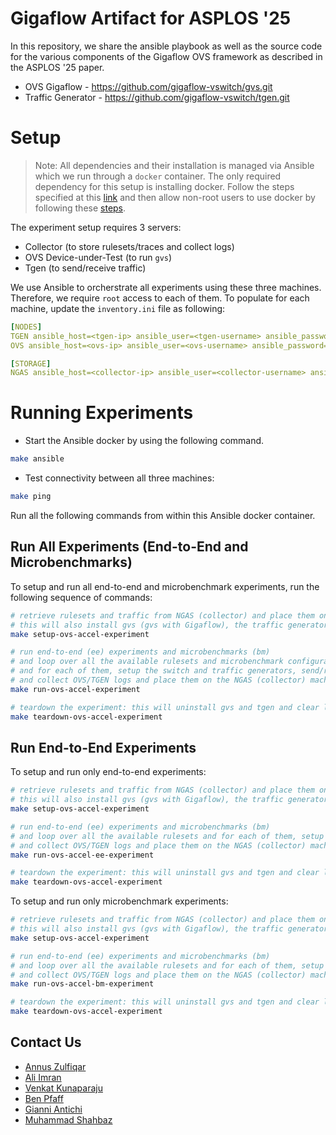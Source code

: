 # Gigaflow Artifact for ASPLOS '25

In this repository, we share the ansible playbook as well as the source code for the various components of the Gigaflow OVS framework as described in the ASPLOS '25 paper.

- OVS Gigaflow - https://github.com/gigaflow-vswitch/gvs.git
- Traffic Generator - https://github.com/gigaflow-vswitch/tgen.git

# Setup

> Note: All dependencies and their installation is managed via Ansible which we run through a `docker` container. The only required dependency for this setup is installing docker. Follow the steps specified at this [link](https://docs.docker.com/engine/install/ubuntu/#install-using-the-repository) and then allow non-root users to use docker by following these [steps](https://docs.docker.com/engine/install/linux-postinstall/).

The experiment setup requires 3 servers: 
- Collector (to store rulesets/traces and collect logs)
- OVS Device-under-Test (to run `gvs`)
- Tgen (to send/receive traffic)

We use Ansible to orcherstrate all experiments using these three machines. Therefore, we require `root` access to each of them. To populate for each machine, update the `inventory.ini` file as following:

```yml
[NODES]
TGEN ansible_host=<tgen-ip> ansible_user=<tgen-username> ansible_password=<tgen-password> ansible_sudo_pass=<tgen-root-password>
OVS ansible_host=<ovs-ip> ansible_user=<ovs-username> ansible_password=<ovs-password> ansible_sudo_pass=<ovs-root-password>

[STORAGE]
NGAS ansible_host=<collector-ip> ansible_user=<collector-username> ansible_password=<collector-password> ansible_sudo_pass=<collector-root-password> ansible_ssh_user=<collector-username> ansible_ssh_pass=<collector-root-password>
```

# Running Experiments

- Start the Ansible docker by using the following command.
```sh
make ansible
```

- Test connectivity between all three machines:
```sh
make ping
```

Run all the following commands from within this Ansible docker container.

## Run All Experiments (End-to-End and Microbenchmarks)

To setup and run all end-to-end and microbenchmark experiments, run the following sequence of commands:

```sh
# retrieve rulesets and traffic from NGAS (collector) and place them on OVS and TGEN
# this will also install gvs (gvs with Gigaflow), the traffic generator, and all their dependencies
make setup-ovs-accel-experiment

# run end-to-end (ee) experiments and microbenchmarks (bm)
# and loop over all the available rulesets and microbenchmark configurations
# and for each of them, setup the switch and traffic generators, send/receive the traffic
# and collect OVS/TGEN logs and place them on the NGAS (collector) machine
make run-ovs-accel-experiment

# teardown the experiment: this will uninstall gvs and tgen and clear logs from local machines; logs will remain saved on the NGAS (collector) machine
make teardown-ovs-accel-experiment
```

## Run End-to-End Experiments

To setup and run only end-to-end experiments:

```sh
# retrieve rulesets and traffic from NGAS (collector) and place them on OVS and TGEN
# this will also install gvs (gvs with Gigaflow), the traffic generator, and all their dependencies
make setup-ovs-accel-experiment

# run end-to-end (ee) experiments and microbenchmarks (bm)
# and loop over all the available rulesets and for each of them, setup the switch and traffic generators, send/receive the traffic
# and collect OVS/TGEN logs and place them on the NGAS (collector) machine
make run-ovs-accel-ee-experiment

# teardown the experiment: this will uninstall gvs and tgen and clear logs from local machines; logs will remain saved on the NGAS (collector) machine
make teardown-ovs-accel-experiment
```

To setup and run only microbenchmark experiments:

```sh
# retrieve rulesets and traffic from NGAS (collector) and place them on OVS and TGEN
# this will also install gvs (gvs with Gigaflow), the traffic generator, and all their dependencies
make setup-ovs-accel-experiment

# run end-to-end (ee) experiments and microbenchmarks (bm)
# and loop over all the available rulesets and for each of them, setup the switch and traffic generators, send/receive the traffic
# and collect OVS/TGEN logs and place them on the NGAS (collector) machine
make run-ovs-accel-bm-experiment

# teardown the experiment: this will uninstall gvs and tgen and clear logs from local machines; logs will remain saved on the NGAS (collector) machine
make teardown-ovs-accel-experiment
```

## Contact Us 
- [Annus Zulfiqar](https://annuszulfiqar2021.github.io/)
- [Ali Imran](https://www.linkedin.com/in/ali-imran-936a30202/)
- [Venkat Kunaparaju](https://www.linkedin.com/in/venkat-kunaparaju-3b8832232/)
- [Ben Pfaff](https://www.linkedin.com/in/ben-pfaff-414a262bb/)
- [Gianni Antichi](https://www.linkedin.com/in/gianniantichi/)
- [Muhammad Shahbaz](https://mshahbaz.gitlab.io/)


